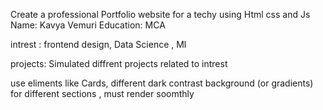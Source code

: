 Create a professional Portfolio website for a techy using Html css and Js
Name: Kavya Vemuri
Education: MCA

intrest : frontend design, Data Science , Ml

projects: Simulated diffrent projects related to intrest

use eliments like Cards, different dark contrast background (or gradients) for different sections , must render soomthly